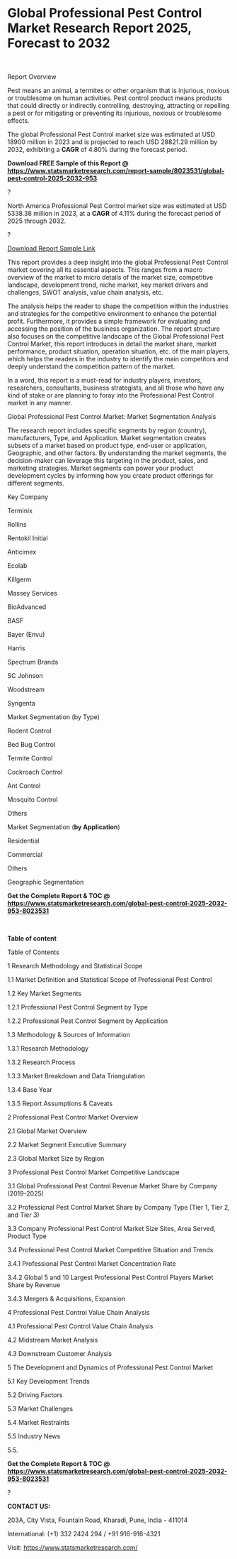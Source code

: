 <h1>Global Professional Pest Control Market Research Report 2025, Forecast to 2032</h1><br/><p>Report Overview</p>
 
 
 
 <p>Pest means an animal, a termites or other organism that is injurious, noxious or troublesome on human activities. Pest control product means products that could directly or indirectly controlling, destroying, attracting or repelling a pest or for mitigating or preventing its injurious, noxious or troublesome effects.</p>
 
 
 
 <p>The global Professional Pest Control market size was estimated at USD 18900 million in 2023 and is projected to reach USD 28821.29 million by 2032, exhibiting a <strong>CAGR</strong> of 4.80% during the forecast period.</p>
 
 
 
 <div><b>Download FREE Sample of this Report @ <a href="https://www.statsmarketresearch.com/download-free-sample/8023531/global-pest-control-2025-2032-953">https://www.statsmarketresearch.com/report-sample/8023531/global-pest-control-2025-2032-953</a></b></div>
 
 
 
 <p>? </p>
 
 
 
 <p>North America Professional Pest Control market size was estimated at USD 5338.38 million in 2023, at a <strong>CAGR</strong> of 4.11% during the forecast period of 2025 through 2032.</p>
 
 
 
 <p>? </p>
 
 
 
 <p><a href="https://www.statsmarketresearch.com/download-free-sample/8023531/global-pest-control-2025-2032-953">Download Report Sample Link</a></p>
 
 
 
 <p>This report provides a deep insight into the global Professional Pest Control market covering all its essential aspects. This ranges from a macro overview of the market to micro details of the market size, competitive landscape, development trend, niche market, key market drivers and challenges, SWOT analysis, value chain analysis, etc.</p>
 
 
 
 <p>The analysis helps the reader to shape the competition within the industries and strategies for the competitive environment to enhance the potential profit. Furthermore, it provides a simple framework for evaluating and accessing the position of the business organization. The report structure also focuses on the competitive landscape of the Global Professional Pest Control Market, this report introduces in detail the market share, market performance, product situation, operation situation, etc. of the main players, which helps the readers in the industry to identify the main competitors and deeply understand the competition pattern of the market.</p>
 
 
 
 <p>In a word, this report is a must-read for industry players, investors, researchers, consultants, business strategists, and all those who have any kind of stake or are planning to foray into the Professional Pest Control market in any manner.</p>
 
 
 
 <p>Global Professional Pest Control Market: Market Segmentation Analysis</p>
 
 
 
 <p>The research report includes specific segments by region (country), manufacturers, Type, and Application. Market segmentation creates subsets of a market based on product type, end-user or application, Geographic, and other factors. By understanding the market segments, the decision-maker can leverage this targeting in the product, sales, and marketing strategies. Market segments can power your product development cycles by informing how you create product offerings for different segments.</p>
 
 
 
 <p>Key Company</p>
 
 
 
 <p>Terminix</p>
 
 
 
 <p>Rollins</p>
 
 
 
 <p>Rentokil Initial</p>
 
 
 
 <p>Anticimex</p>
 
 
 
 <p>Ecolab</p>
 
 
 
 <p>Killgerm</p>
 
 
 
 <p>Massey Services</p>
 
 
 
 <p>BioAdvanced</p>
 
 
 
 <p>BASF</p>
 
 
 
 <p>Bayer (Envu)</p>
 
 
 
 <p>Harris</p>
 
 
 
 <p>Spectrum Brands</p>
 
 
 
 <p>SC Johnson</p>
 
 
 
 <p>Woodstream</p>
 
 
 
 <p>Syngenta</p>
 
 
 
 <p>Market Segmentation (by Type)</p>
 
 
 
 <p>Rodent Control</p>
 
 
 
 <p>Bed Bug Control</p>
 
 
 
 <p>Termite Control</p>
 
 
 
 <p>Cockroach Control</p>
 
 
 
 <p>Ant Control</p>
 
 
 
 <p>Mosquito Control</p>
 
 
 
 <p>Others</p>
 
 
 
 <p>Market Segmentation (<strong>by Application</strong>)</p>
 
 
 
 <p>Residential</p>
 
 
 
 <p>Commercial</p>
 
 
 
 <p>Others</p>
 
 
 
 <p>Geographic Segmentation</p>
 
 
 
 <div><b>Get the Complete Report & TOC @ <a href="https://www.statsmarketresearch.com/global-pest-control-2025-2032-953-8023531">https://www.statsmarketresearch.com/global-pest-control-2025-2032-953-8023531</a></b></div>
 
 
 
 <p><br />
 
 <b>Table of content</b></p>
 
 
 
 <p>Table of Contents<br />
 
 1 Research Methodology and Statistical Scope<br />
 
 1.1 Market Definition and Statistical Scope of Professional Pest Control<br />
 
 1.2 Key Market Segments<br />
 
 1.2.1 Professional Pest Control Segment by Type<br />
 
 1.2.2 Professional Pest Control Segment by Application<br />
 
 1.3 Methodology & Sources of Information<br />
 
 1.3.1 Research Methodology<br />
 
 1.3.2 Research Process<br />
 
 1.3.3 Market Breakdown and Data Triangulation<br />
 
 1.3.4 Base Year<br />
 
 1.3.5 Report Assumptions & Caveats<br />
 
 2 Professional Pest Control Market Overview<br />
 
 2.1 Global Market Overview<br />
 
 2.2 Market Segment Executive Summary<br />
 
 2.3 Global Market Size by Region<br />
 
 3 Professional Pest Control Market Competitive Landscape<br />
 
 3.1 Global Professional Pest Control Revenue Market Share by Company (2019-2025)<br />
 
 3.2 Professional Pest Control Market Share by Company Type (Tier 1, Tier 2, and Tier 3)<br />
 
 3.3 Company Professional Pest Control Market Size Sites, Area Served, Product Type<br />
 
 3.4 Professional Pest Control Market Competitive Situation and Trends<br />
 
 3.4.1 Professional Pest Control Market Concentration Rate<br />
 
 3.4.2 Global 5 and 10 Largest Professional Pest Control Players Market Share by Revenue<br />
 
 3.4.3 Mergers & Acquisitions, Expansion<br />
 
 4 Professional Pest Control Value Chain Analysis<br />
 
 4.1 Professional Pest Control Value Chain Analysis<br />
 
 4.2 Midstream Market Analysis<br />
 
 4.3 Downstream Customer Analysis<br />
 
 5 The Development and Dynamics of Professional Pest Control Market<br />
 
 5.1 Key Development Trends<br />
 
 5.2 Driving Factors<br />
 
 5.3 Market Challenges<br />
 
 5.4 Market Restraints<br />
 
 5.5 Industry News<br />
 
 5.5.</p>
 
 
 
 <div><b>Get the Complete Report & TOC @ <a href="https://www.statsmarketresearch.com/global-pest-control-2025-2032-953-8023531">https://www.statsmarketresearch.com/global-pest-control-2025-2032-953-8023531</a></b></div>
 
 
 
 <p>? </p>
 
 
 
 <p><b>CONTACT US:</b><br />
 
 203A, City Vista, Fountain Road, Kharadi, Pune, India - 411014<br />
 
 International: (+1) 332 2424 294 / +91 916-916-4321<br />
 
 Visit: <a href="https://www.statsmarketresearch.com/">https://www.statsmarketresearch.com/</a></p>